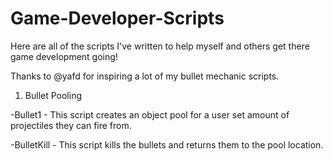 # Game-Developer-Scripts
Here are all of the scripts I've written to help myself and others get there game development going!

Thanks to @yafd for inspiring a lot of my bullet mechanic scripts.

1. Bullet Pooling


-Bullet1 - This script creates an object pool for a user set amount of projectiles they can fire from.

-BulletKill - This script kills the bullets and returns them to the pool location.
